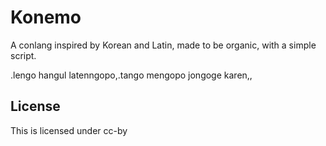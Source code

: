 # Konemo
A conlang inspired by Korean and Latin, made to be organic, with a simple script.

.lengo hangul latenngopo,.tango mengopo jongoge karen,,

## License
This is licensed under cc-by
